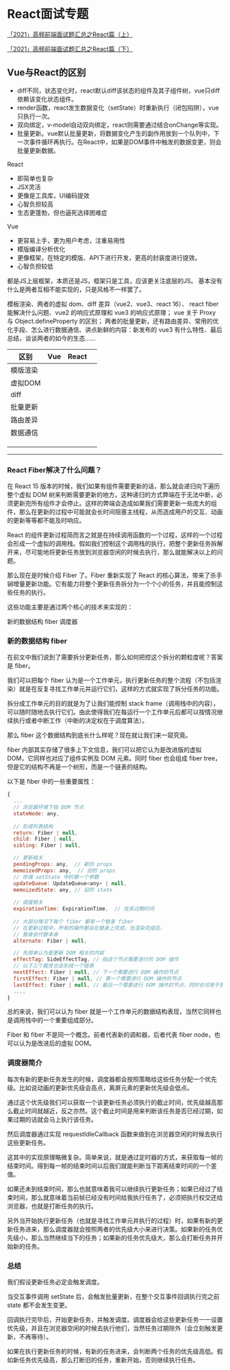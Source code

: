 # React面试专题

[「2021」高频前端面试题汇总之React篇（上）](https://juejin.cn/post/6941546135827775525#heading-60)

[「2021」高频前端面试题汇总之React篇（下）](https://juejin.cn/post/6940942549305524238#heading-51)


## Vue与React的区别
- diff不同，状态变化时，react默认diff该状态的组件及其子组件树，vue只diff依赖该变化状态组件。
- render函数，react发生数据变化（setState）时重新执行（闭包陷阱），vue只执行一次。
- 双向绑定，v-model自动双向绑定，react则需要通过结合onChange等实现。
- 批量更新。vue默认批量更新，将数据变化产生的副作用放到一个队列中，下一次事件循环再执行。在React中，如果是DOM事件中触发的数据变更，则会批量更新数据。

React
- 即简单也复杂
- JSX灵活
- 更像是工具库，UI编码提效
- 心智负担较高
- 生态更蓬勃，但也逼死选择困难症


Vue
- 更容易上手，更为用户考虑，注重易用性
- 模版编译分析优化
- 更像框架，在特定的模版、API下进行开发，更高的封装度进行提效。
- 心智负担较低

都是JS上层框架，本质还是JS，框架只是工具，应该更关注底层的JS。
基本没有什么是两者互相不能实现的，只是风格不一样罢了。

模板渲染、两者的虚拟 dom、diff 差异（vue2、vue3、react 16）、
react fiber 能解决什么问题、vue2 的响应式原理和 vue3 的响应式原理；
vue 关于 Proxy 与 Object.defineProperty 的区别；
两者的批量更新，还有路由差异、常用的优化手段、怎么进行数据通信、讲点新鲜的内容：新发布的 vue3 有什么特性、最后总结，谈谈两者的如今的生态……




| 区别     | Vue  | React |      |
| -------- | ---- | ----- | ---- |
| 模版渲染 |      |       |      |
| 虚拟DOM  |      |       |      |
| diff     |      |       |      |
| 批量更新 |      |       |      |
| 路由差异 |      |       |      |
| 数据通信 |      |       |      |
|          |      |       |      |
|          |      |       |      |
|          |      |       |      |

<hr/>

### React Fiber解决了什么问题？
在 React 15 版本的时候，我们如果有组件需要更新的话，那么就会递归向下遍历整个虚拟 DOM 树来判断需要更新的地方。这种递归的方式弊端在于无法中断，必须更新完所有组件才会停止。这样的弊端会造成如果我们需要更新一些庞大的组件，那么在更新的过程中可能就会长时间阻塞主线程，从而造成用户的交互、动画的更新等等都不能及时响应。

React 的组件更新过程简而言之就是在持续调用函数的一个过程，这样的一个过程会形成一个虚拟的调用栈。假如我们控制这个调用栈的执行，把整个更新任务拆解开来，尽可能地将更新任务放到浏览器空闲的时候去执行，那么就能解决以上的问题。

那么现在是时候介绍 Fiber 了。Fiber 重新实现了 React 的核心算法，带来了杀手锏增量更新功能。它有能力将整个更新任务拆分为一个个小的任务，并且能控制这些任务的执行。

这些功能主要是通过两个核心的技术来实现的：

新的数据结构 fiber
调度器
 
### 新的数据结构 fiber
在前文中我们说到了需要拆分更新任务，那么如何把控这个拆分的颗粒度呢？答案是 fiber。

我们可以把每个 fiber 认为是一个工作单元，执行更新任务的整个流程（不包括渲染）就是在反复寻找工作单元并运行它们，这样的方式就实现了拆分任务的功能。

拆分成工作单元的目的就是为了让我们能控制 stack frame（调用栈中的内容），可以随时随地去执行它们。由此使得我们在每运行一个工作单元后都可以按情况继续执行或者中断工作（中断的决定权在于调度算法）。

那么 fiber 这个数据结构到底长什么样呢？现在就让我们来一窥究竟。

fiber 内部其实存储了很多上下文信息，我们可以把它认为是改进版的虚拟 DOM，它同样也对应了组件实例及 DOM 元素。同时 fiber 也会组成 fiber tree，但是它的结构不再是一个树形，而是一个链表的结构。



以下是 fiber 中的一些重要属性：
```javascript
{
  ...
  // 浏览器环境下指 DOM 节点
  stateNode: any,
    
  // 形成列表结构
  return: Fiber | null,
  child: Fiber | null,
  sibling: Fiber | null,

  // 更新相关
  pendingProps: any,  // 新的 props
  memoizedProps: any,  // 旧的 props
  // 存储 setState 中的第一个参数
  updateQueue: UpdateQueue<any> | null, 
  memoizedState: any, // 旧的 state
    
  // 调度相关
  expirationTime: ExpirationTime,  // 任务过期时间
    
  // 大部分情况下每个 fiber 都有一个替身 fiber
  // 在更新过程中，所有的操作都会在替身上完成，当渲染完成后，
  // 替身会代替本身
  alternate: Fiber | null,

  // 先简单认为是更新 DOM 相关的内容
  effectTag: SideEffectTag, // 指这个节点需要进行的 DOM 操作
  // 以下三个属性也会形成一个链表
  nextEffect: Fiber | null, // 下一个需要进行 DOM 操作的节点
  firstEffect: Fiber | null, // 第一个需要进行 DOM 操作的节点
  lastEffect: Fiber | null, // 最后一个需要进行 DOM 操作的节点，同时也可用于恢复任务
  ....
} 
```
总的来说，我们可以认为 fiber 就是一个工作单元的数据结构表现，当然它同样也是调用栈中的一个重要组成部分。

Fiber 和 fiber 不是同一个概念。前者代表新的调和器，后者代表 fiber node，也可以认为是改进后的虚拟 DOM。

### 调度器简介

每次有新的更新任务发生的时候，调度器都会按照策略给这些任务分配一个优先级。比如说动画的更新优先级会高点，离屏元素的更新优先级会低点。

通过这个优先级我们可以获取一个该更新任务必须执行的截止时间，优先级越高那么截止时间就越近，反之亦然。这个截止时间是用来判断该任务是否已经过期，如果过期的话就会马上执行该任务。

然后调度器通过实现 requestIdleCallback 函数来做到在浏览器空闲的时候去执行这些更新任务。

这其中的实现原理略微复杂。简单来说，就是通过定时器的方式，来获取每一帧的结束时间。得到每一帧的结束时间以后我们就能判断当下距离结束时间的一个差值。

如果还未到结束时间，那么也就意味着我可以继续执行更新任务；如果已经过了结束时间，那么就意味着当前帧已经没有时间给我执行任务了，必须把执行权交还给浏览器，也就是打断任务的执行。

另外当开始执行更新任务（也就是寻找工作单元并执行的过程）时，如果有新的更新任务进来，那么调度器就会按照两者的优先级大小来进行决策。如果新的任务优先级小，那么当然继续当下的任务；如果新的任务优先级大，那么会打断任务并开始新的任务。

### 总结
我们假设更新任务必定会触发调度。

当交互事件调用 setState 后，会触发批量更新，在整个交互事件回调执行完之前 state 都不会发生变更。

回调执行完毕后，开始更新任务，并触发调度。调度器会给这些更新任务一一设置优先级，并且在浏览器空闲的时候去执行他们，当然任务过期除外（会立刻触发更新，不再等待）。

如果在执行更新任务的时候，有新的任务进来，会判断两个任务的优先级高低。假如新任务优先级高，那么打断旧的任务，重新开始，否则继续执行任务。
